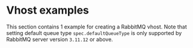 # Vhost examples

This section contains 1 example for creating a RabbitMQ vhost.
Note that setting default queue type `spec.defaultQueueType` is only supported by RabbitMQ server version `3.11.12` or above.
